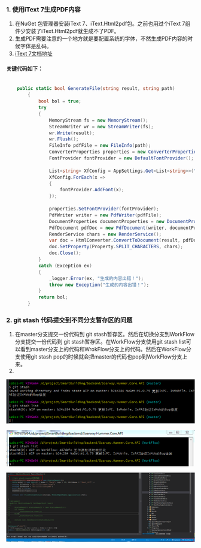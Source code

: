 ### 1. 使用iText 7生成PDF内容

1. 在NuGet 包管理器安装iText 7、iText.Html2pdf包。之前也用过个iText 7组件少安装了iText.Html2pdf就生成不了PDF。
2. 生成PDF需要注意的一个地方就是要配置系统的字体，不然生成PDF内容的时候字体是乱码。
3. [iText 7文档地址](https://github.com/itext/itext7)
 
 #### 关键代码如下：  

```csharp

    public static bool GenerateFile(string result, string path)
        {
            bool bol = true;
            try
            {
                MemoryStream fs = new MemoryStream();
                StreamWriter wr = new StreamWriter(fs);
                wr.Write(result);
                wr.Flush();
                FileInfo pdfFile = new FileInfo(path);
                ConverterProperties properties = new ConverterProperties();
                FontProvider fontProvider = new DefaultFontProvider();

                List<string> XfConfig = AppSettings.Get<List<string>>("fontconfiguration");
                XfConfig.ForEach(x =>
                {
                    fontProvider.AddFont(x);
                });

                properties.SetFontProvider(fontProvider);
                PdfWriter writer = new PdfWriter(pdfFile);
                DocumentProperties documentProperties = new DocumentProperties();
                PdfDocument pdfDoc = new PdfDocument(writer, documentProperties);
                RenderService chars = new RenderService();
                var doc = HtmlConverter.ConvertToDocument(result, pdfDoc, properties);
                doc.SetProperty(Property.SPLIT_CHARACTERS, chars);
                doc.Close();
            }
            catch (Exception ex)
            {
                _logger.Error(ex, "生成的内容出错！");
                throw new Exception("生成的内容出错！");
            }
            return bol;
        }

```

### 2. git stash 代码提交到不同分支暂存区的问题
1. 在master分支提交一份代码到 git stash暂存区。然后在切换分支到WorkFlow分支提交一份代码到 git stash暂存区。在WorkFlow分支使用git stash list可以看到master分支上的代码和WrokFlow分支上的代码。然后在WorkFlow分支使用git stash pop的时候就会把master的代码也pop到WorkFlow分支上来。
2. 
![avatar](1.png/)

![avatar](2.png/)

![avatar](3.png/)